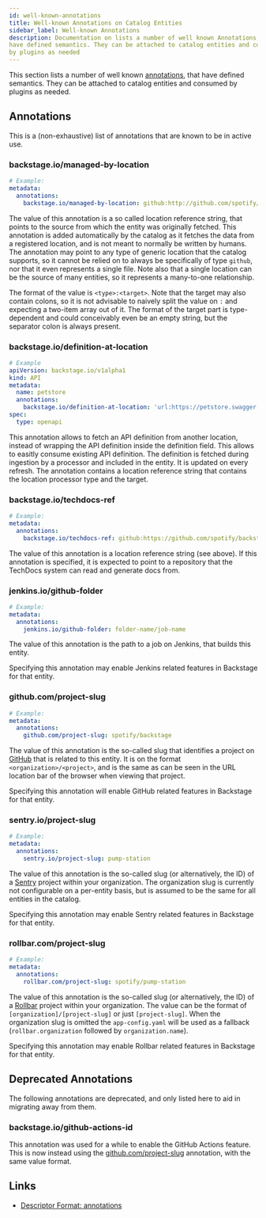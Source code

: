 ```yaml
---
id: well-known-annotations
title: Well-known Annotations on Catalog Entities
sidebar_label: Well-known Annotations
description: Documentation on lists a number of well known Annotations, that
have defined semantics. They can be attached to catalog entities and consumed
by plugins as needed
---
```


This section lists a number of well known
[annotations](descriptor-format.md#annotations-optional), that have defined
semantics. They can be attached to catalog entities and consumed by plugins as
needed.

## Annotations

This is a (non-exhaustive) list of annotations that are known to be in active
use.

### backstage.io/managed-by-location

```yaml
# Example:
metadata:
  annotations:
    backstage.io/managed-by-location: github:http://github.com/spotify/backstage/catalog-info.yaml
```

The value of this annotation is a so called location reference string, that
points to the source from which the entity was originally fetched. This
annotation is added automatically by the catalog as it fetches the data from a
registered location, and is not meant to normally be written by humans. The
annotation may point to any type of generic location that the catalog supports,
so it cannot be relied on to always be specifically of type `github`, nor that
it even represents a single file. Note also that a single location can be the
source of many entities, so it represents a many-to-one relationship.

The format of the value is `<type>:<target>`. Note that the target may also
contain colons, so it is not advisable to naively split the value on `:` and
expecting a two-item array out of it. The format of the target part is
type-dependent and could conceivably even be an empty string, but the separator
colon is always present.

### backstage.io/definition-at-location

```yaml
# Example
apiVersion: backstage.io/v1alpha1
kind: API
metadata:
  name: petstore
  annotations:
    backstage.io/definition-at-location: 'url:https://petstore.swagger.io/v2/swagger.json'
spec:
  type: openapi
```

This annotation allows to fetch an API definition from another location, instead
of wrapping the API definition inside the definition field. This allows to
easitly consume existing API definition. The definition is fetched during
ingestion by a processor and included in the entity. It is updated on every
refresh. The annotation contains a location reference string that contains the
location processor type and the target.

### backstage.io/techdocs-ref

```yaml
# Example:
metadata:
  annotations:
    backstage.io/techdocs-ref: github:https://github.com/spotify/backstage.git
```

The value of this annotation is a location reference string (see above). If this
annotation is specified, it is expected to point to a repository that the
TechDocs system can read and generate docs from.

### jenkins.io/github-folder

```yaml
# Example:
metadata:
  annotations:
    jenkins.io/github-folder: folder-name/job-name
```

The value of this annotation is the path to a job on Jenkins, that builds this
entity.

Specifying this annotation may enable Jenkins related features in Backstage for
that entity.

### github.com/project-slug

```yaml
# Example:
metadata:
  annotations:
    github.com/project-slug: spotify/backstage
```

The value of this annotation is the so-called slug that identifies a project on
[GitHub](https://github.com) that is related to this entity. It is on the format
`<organization>/<project>`, and is the same as can be seen in the URL location
bar of the browser when viewing that project.

Specifying this annotation will enable GitHub related features in Backstage for
that entity.

### sentry.io/project-slug

```yaml
# Example:
metadata:
  annotations:
    sentry.io/project-slug: pump-station
```

The value of this annotation is the so-called slug (or alternatively, the ID) of
a [Sentry](https://sentry.io) project within your organization. The organization
slug is currently not configurable on a per-entity basis, but is assumed to be
the same for all entities in the catalog.

Specifying this annotation may enable Sentry related features in Backstage for
that entity.

### rollbar.com/project-slug

```yaml
# Example:
metadata:
  annotations:
    rollbar.com/project-slug: spotify/pump-station
```

The value of this annotation is the so-called slug (or alternatively, the ID) of
a [Rollbar](https://rollbar.com) project within your organization. The value can
be the format of `[organization]/[project-slug]` or just `[project-slug]`. When
the organization slug is omitted the `app-config.yaml` will be used as a
fallback (`rollbar.organization` followed by `organization.name`).

Specifying this annotation may enable Rollbar related features in Backstage for
that entity.

## Deprecated Annotations

The following annotations are deprecated, and only listed here to aid in
migrating away from them.

### backstage.io/github-actions-id

This annotation was used for a while to enable the GitHub Actions feature. This
is now instead using the [github.com/project-slug](#github-com-project-slug)
annotation, with the same value format.

## Links

- [Descriptor Format: annotations](descriptor-format.md#annotations-optional)
